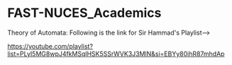 # FAST-NUCES_Academics

Theory of Automata:
Following is the link for Sir Hammad's Playlist-->

https://youtube.com/playlist?list=PLyI5MG8wpJ4fkMSqlHSK5SSrWVK3J3MlN&si=EBYy80ihR87mhdAp
